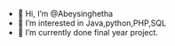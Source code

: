 - 👋 Hi, I’m @Abeysinghetha
- 👀 I’m interested in Java,python,PHP,SQL
- 🌱 I’m currently done final year project.


<!---
Abeysinghetha/Abeysinghetha is a ✨ special ✨ repository because its `README.md` (this file) appears on your GitHub profile.
You can click the Preview link to take a look at your changes.
--->
